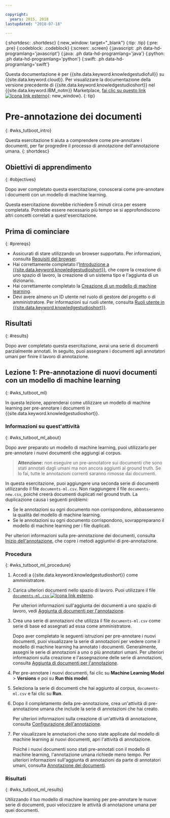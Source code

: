 ```yaml
---

copyright:
  years: 2015, 2018
lastupdated: "2018-07-18"

---
```


{:shortdesc: .shortdesc}
{:new_window: target="_blank"}
{:tip: .tip}
{:pre: .pre}
{:codeblock: .codeblock}
{:screen: .screen}
{:javascript: .ph data-hd-programlang='javascript'}
{:java: .ph data-hd-programlang='java'}
{:python: .ph data-hd-programlang='python'}
{:swift: .ph data-hd-programlang='swift'}

Questa documentazione è per {{site.data.keyword.knowledgestudiofull}} su {{site.data.keyword.cloud}}. Per visualizzare la documentazione della versione precedente di {{site.data.keyword.knowledgestudioshort}} nel {{site.data.keyword.IBM_notm}} Marketplace, [fai clic su questo link ![Icona link esterno](../../icons/launch-glyph.svg "Icona link esterno")](https://{DomainName}/docs/services/knowledge-studio/tutorials-bootstrap-annotation.html){: new_window}.
{: tip}

# Pre-annotazione dei documenti
{: #wks_tutboot_intro}

Questa esercitazione ti aiuta a comprendere come pre-annotare i documenti, per far progredire il processo di annotazione dell'annotazione umana.
{: shortdesc}

## Obiettivi di apprendimento
{: #objectives}

Dopo aver completato questa esercitazione, conoscerai come pre-annotare i documenti con un modello di machine learning.

Questa esercitazione dovrebbe richiedere 5 minuti circa per essere completata. Potrebbe essere necessario più tempo se si approfondiscono altri concetti correlati a quest'esercitazione.

## Prima di cominciare
{: #prereqs}

- Assicurati di stare utilizzando un browser supportato. Per informazioni, consulta [Requisiti del browser](/docs/services/watson-knowledge-studio/system-requirements.html).
- Hai correttamente completato l'[Introduzione a {{site.data.keyword.knowledgestudioshort}}](/docs/services/watson-knowledge-studio/tutorials-create-project.html), che copre la creazione di uno spazio di lavoro, la creazione di un sistema tipo e l'aggiunta di un dizionario.
- Hai correttamente completato la [Creazione di un modello di machine learning](/docs/services/watson-knowledge-studio/tutorials-create-ml-model.html).
- Devi avere almeno un ID utente nel ruolo di gestore del progetto o di amministratore. Per informazioni sui ruoli utente, consulta [Ruoli utente in {{site.data.keyword.knowledgestudioshort}}](/docs/services/watson-knowledge-studio/roles.html).

## Risultati
{: #results}

Dopo aver completato questa esercitazione, avrai una serie di documenti parzialmente annotati. In seguito, puoi assegnare i documenti agli annotatori umani per finire il lavoro di annotazione.

## Lezione 1: Pre-annotazione di nuovi documenti con un modello di machine learning
{: #wks_tutboot_ml}

In questa lezione, apprenderai come utilizzare un modello di machine learning per pre-annotare i documenti in {{site.data.keyword.knowledgestudioshort}}.

### Informazioni su quest'attività
{: #wks_tutboot_ml_about}

Dopo aver preparato un modello di machine learning, puoi utilizzarlo per pre-annotare i nuovi documenti che aggiungi al corpus.

> **Attenzione:** non eseguire un pre-annotatore sui documenti che sono stati annotati dagli umani ma non ancora aggiunti al ground truth. Se lo fai, tutte le annotazioni correnti saranno rimosse dai documenti.

In questa esercitazione, puoi aggiungere una seconda serie di documenti utilizzando il file `documents-ml.csv`. Non riaggiungere il file `documents-new.csv`, poiché creerà documenti duplicati nel ground truth. La duplicazione causa i seguenti problemi:

- Se le annotazioni su ogni documento non corrispondono, abbasseranno la qualità del modello di machine learning.
- Se le annotazioni su ogni documento corrispondono, sovrappreparano il modello di machine learning per i file duplicati.

Per ulteriori informazioni sulla pre-annotazione dei documenti, consulta [Inizio dell'annotazione](/docs/services/watson-knowledge-studio/preannotation.html), che copre i metodi aggiuntivi di pre-annotazione.

### Procedura
{: #wks_tutboot_ml_procedure}

1. Accedi a {{site.data.keyword.knowledgestudioshort}} come amministratore.
1. Carica ulteriori documenti nello spazio di lavoro. Puoi utilizzare il file <a target="_blank" href="https://watson-developer-cloud.github.io/doc-tutorial-downloads/knowledge-studio/documents-ml.csv" download>`documents-ml.csv` <img src="../../icons/launch-glyph.svg" alt="Icona link esterno" title="Icona link esterno" class="style-scope doc-content"></a>.

    Per ulteriori informazioni sull'aggiunta dei documenti a uno spazio di lavoro, vedi [Aggiunta di documenti per l'annotazione](/docs/services/watson-knowledge-studio/documents-for-annotation.html).

1. Crea una serie di annotazioni che utilizza il file `documents-ml.csv` come serie di base ed assegnati ad essa come amministratore.

    Dopo aver completato le seguenti istruzioni per pre-annotare i nuovi documenti, puoi visualizzare la serie di annotazioni per vedere come il modello di machine learning ha annotato i documenti. Generalmente, assegni le serie di annotazioni a uno o più annotatori umani. Per ulteriori informazioni sulla creazione e l'assegnazione delle serie di annotazioni, consulta [Aggiunta di documenti per l'annotazione](/docs/services/watson-knowledge-studio/documents-for-annotation.html).

1. Per pre-annotare i nuovi documenti, fai clic su **Machine Learning Model** > **Versions** e poi su **Run this model**.
1. Seleziona la serie di documenti che hai aggiunto al corpus, `documents-ml.csv` e fai clic su **Run**.
1. Dopo il completamento della pre-annotazione, crea un'attività di pre-annotazione umana che include la serie di annotazioni che hai creato. 

    Per ulteriori informazioni sulla creazione di un'attività di annotazione, consulta [Configurazione dell'annotazione](/docs/services/watson-knowledge-studio/annotate-documents.html).

1. Per visualizzare le annotazioni che sono state applicate dal modello di machine learning ai nuovi documenti, apri l'attività di annotazione.

    Poiché i nuovi documenti sono stati pre-annotati con il modello di machine learning, l'annotazione umana richiede meno tempo. Per ulteriori informazioni sull'aggiunta di annotazioni da parte di annotatori umani, consulta [Annotazione dei documenti](/docs/services/watson-knowledge-studio/user-guide.html).

### Risultati
{: #wks_tutboot_ml_results}

Utilizzando il tuo modello di machine learning per pre-annotare le nuove serie di documenti, puoi velocizzare le attività di annotazione umana per quei documenti.
